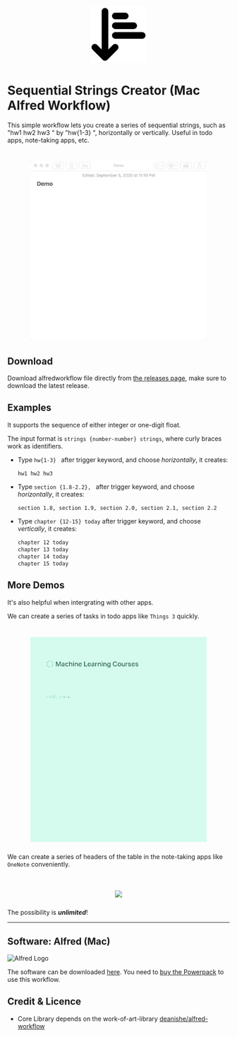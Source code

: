 <h1 align="center">
  <img src="./icon.png" width="128" height="128">
</h1>

# Sequential Strings Creator (Mac Alfred Workflow)

This simple workflow lets you create a series of sequential strings, such as "hw1 hw2 hw3 " by "hw{1-3} ", horizontally or vertically. Useful in todo apps, note-taking apps, etc.

<h1 align="center">
  <img src="./gifs/SequentialStrings_Demo_Notes.gif"  width="400">
</h1>

## Download

Download alfredworkflow file directly from [the releases page](https://github.com/realliyifei/Alfred-Sequential-Strings-Creator/releases), make sure to download the latest release. 

## Examples

It supports the sequence of either integer or one-digit float.

The input format is `strings {number-number} strings`, where curly braces work as identifiers.

* Type `hw{1-3} ` after trigger keyword, and choose *horizontally*, it creates:

    ```
    hw1 hw2 hw3
    ```

* Type `section {1.8-2.2}, ` after trigger keyword, and choose *horizontally*, it creates:
    
    ```
    section 1.8, section 1.9, section 2.0, section 2.1, section 2.2
    ```

* Type `chapter {12-15} today` after trigger keyword, and choose *vertically*, it creates: 

    ```
    chapter 12 today
    chapter 13 today
    chapter 14 today
    chapter 15 today
    ```

## More Demos

It's also helpful when intergrating with other apps. 

We can create a series of tasks in todo apps like `Things 3` quickly.

<h1 align="center">
  <img src="./gifs/SequentialStrings_Demo_Things.gif" width="400">
</h1> 

We can create a series of headers of the table in the note-taking apps like `OneNote` conveniently.

<h1 align="center">
  <img src="./gifs/SequentialStrings_Demo_OneNote.gif" width="400">
</h1>

The possibility is ***unlimited***!

---

## Software: Alfred (Mac)

![Alfred Logo](https://i.pinimg.com/originals/5c/23/a6/5c23a6723d3b19e892985fd918cf0aab.png)

The software can be downloaded [here](https://www.alfredapp.com/). You need to [buy the Powerpack](https://buy.alfredapp.com/) to use this workflow.

## Credit & Licence

* Core Library depends on the work-of-art-library [deanishe/alfred-workflow](https://github.com/deanishe/alfred-workflow)
